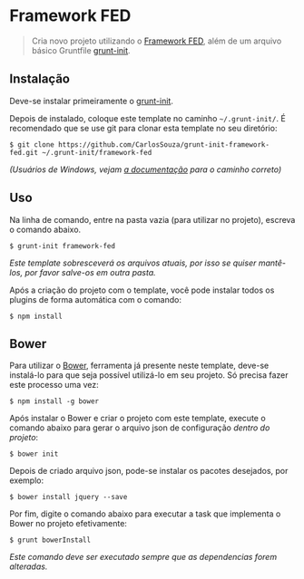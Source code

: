 # Framework FED

> Cria novo projeto utilizando o [Framework FED][framework-fed], além de um arquivo básico Gruntfile [grunt-init][].

[grunt-init]: http://gruntjs.com/project-scaffolding
[framework-fed]: https://github.com/CarlosSouza/framework-fed
[bower]: http://bower.io/

## Instalação
Deve-se instalar primeiramente o [grunt-init][].

Depois de instalado, coloque este template no caminho `~/.grunt-init/`. É recomendado que se use git para clonar esta template no seu diretório:

```
$ git clone https://github.com/CarlosSouza/grunt-init-framework-fed.git ~/.grunt-init/framework-fed
```

_(Usuários de Windows, vejam [a documentação][grunt-init] para o caminho correto)_

## Uso

Na linha de comando, entre na pasta vazia (para utilizar no projeto), escreva o comando abaixo.

```
$ grunt-init framework-fed
```

_Este template sobresceverá os arquivos atuais, por isso se quiser mantê-los, por favor salve-os em outra pasta._

Após a criação do projeto com o template, você pode instalar todos os plugins de forma automática com o comando:

```
$ npm install
```

## Bower

Para utilizar o [Bower][bower], ferramenta já presente neste template, deve-se instalá-lo para que seja possível utilizá-lo em seu projeto. Só precisa fazer este processo uma vez:

```
$ npm install -g bower
```

Após instalar o Bower e criar o projeto com este template, execute o comando abaixo para gerar o arquivo json de configuração *dentro do projeto*:

```
$ bower init
```

Depois de criado arquivo json, pode-se instalar os pacotes desejados, por exemplo:

```
$ bower install jquery --save
```

Por fim, digite o comando abaixo para executar a task que implementa o Bower no projeto efetivamente:

```
$ grunt bowerInstall
```

_Este comando deve ser executado sempre que as dependencias forem alteradas._